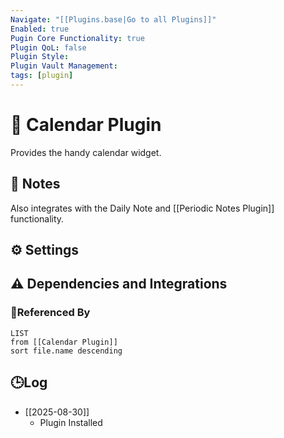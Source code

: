 ```yaml
---
Navigate: "[[Plugins.base|Go to all Plugins]]"
Enabled: true
Pugin Core Functionality: true
Plugin QoL: false
Plugin Style:
Plugin Vault Management:
tags: [plugin]
---
```

# 🔌 Calendar Plugin

Provides the handy calendar widget.

## 📝 Notes

Also integrates with the Daily Note and [[Periodic Notes Plugin]] functionality.

## ⚙️ Settings

## ⚠️ Dependencies and Integrations

### 🔗Referenced By

```dataview
LIST
from [[Calendar Plugin]]
sort file.name descending
```

## 🕒Log

- [[2025-08-30]]
	- Plugin Installed
